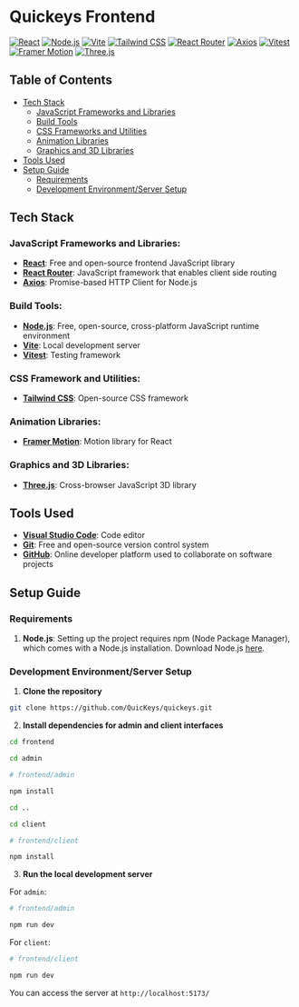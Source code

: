 # Quickeys Frontend

[![React](https://img.shields.io/badge/React-61DAFB?style=for-the-badge&logo=react&logoColor=white)](https://react.dev/)
[![Node.js](https://img.shields.io/badge/Node.js-339933?style=for-the-badge&logo=nodedotjs&logoColor=white)](https://nodejs.org/en)
[![Vite](https://img.shields.io/badge/Vite-646CFF?style=for-the-badge&logo=vite&logoColor=white)](https://vitejs.dev/)
[![Tailwind CSS](https://img.shields.io/badge/Tailwind_CSS-06B6D4?style=for-the-badge&logo=tailwindcss&logoColor=white)](https://tailwindcss.com/)
[![React Router](https://img.shields.io/badge/React_Router-CA4245?style=for-the-badge&logo=reactrouter&logoColor=white)](https://reactrouter.com/en/main)
[![Axios](https://img.shields.io/badge/axios-5A29E4?style=for-the-badge&logo=axios&logoColor=white)](https://axios-http.com/docs/intro)
[![Vitest](https://img.shields.io/badge/vitest-6E9F18?style=for-the-badge&logo=vitest&logoColor=white)](https://vitest.dev/)
[![Framer Motion](https://img.shields.io/badge/framer_motion-0055FF?style=for-the-badge&logo=framer&logoColor=white)](https://www.framer.com/motion/)
[![Three.js](https://img.shields.io/badge/three.js-000000?style=for-the-badge&logo=threedotjs&logoColor=white)](https://threejs.org/)

## Table of Contents
- [Tech Stack](#tech-stack)
    - [JavaScript Frameworks and Libraries](#javascript-frameworks-and-libraries)
    - [Build Tools](#build-tools)
    - [CSS Frameworks and Utilities](#css-framework-and-utilities)
    - [Animation Libraries](#animation-libraries)
    - [Graphics and 3D Libraries](#graphics-and-3d-libraries)
- [Tools Used](#tools-used)
- [Setup Guide](#setup-guide)
    - [Requirements](#requirements)
    - [Development Environment/Server Setup](#development-environmentserver-setup)

## Tech Stack

### JavaScript Frameworks and Libraries:
- [**React**](https://react.dev/): Free and open-source frontend JavaScript library
- [**React Router**](https://reactrouter.com/en/main): JavaScript framework that enables client side routing
- [**Axios**](https://axios-http.com/docs/intro): Promise-based HTTP Client for Node.js

### Build Tools:
- [**Node.js**](https://nodejs.org/en): Free, open-source, cross-platform JavaScript runtime environment
- [**Vite**](https://vitejs.dev/): Local development server
- [**Vitest**](https://vitest.dev/): Testing framework

### CSS Framework and Utilities:
- [**Tailwind CSS**](https://tailwindcss.com/): Open-source CSS framework

### Animation Libraries:
- [**Framer Motion**](https://www.framer.com/motion/): Motion library for React

### Graphics and 3D Libraries:
- [**Three.js**](https://threejs.org/): Cross-browser JavaScript 3D library

## Tools Used
- [**Visual Studio Code**](https://code.visualstudio.com/): Code editor
- [**Git**](https://git-scm.com/): Free and open-source version control system
- [**GitHub**](https://github.com): Online developer platform used to collaborate on software projects


## Setup Guide

### Requirements
1. **Node.js**: Setting up the project requires npm (Node Package Manager), which comes with a Node.js installation. Download Node.js [here](https://nodejs.org/en/download).

### Development Environment/Server Setup

1. **Clone the repository**
```bash
git clone https://github.com/QuicKeys/quickeys.git
```

2. **Install dependencies for admin and client interfaces**
```bash
cd frontend
```
```bash
cd admin
```
```bash
# frontend/admin

npm install
```
```bash
cd ..
```
```bash
cd client
```
```bash
# frontend/client

npm install
```

3. **Run the local development server**

For `admin`:
```bash
# frontend/admin

npm run dev
```

For `client`:
```bash
# frontend/client

npm run dev
```

You can access the server at `http://localhost:5173/`